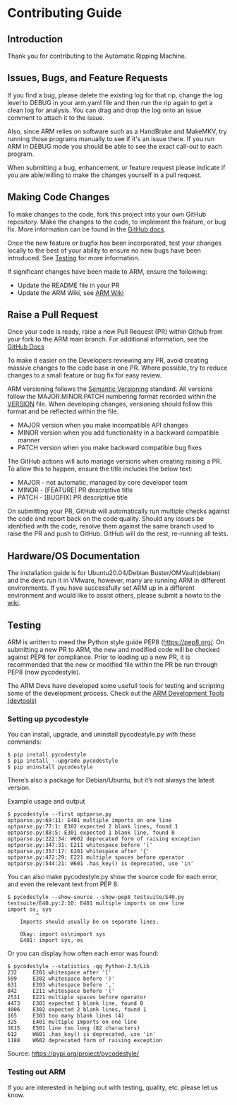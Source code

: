 # Contributing Guide
## Introduction
Thank you for contributing to the Automatic Ripping Machine.

## Issues, Bugs, and Feature Requests
If you find a bug, please delete the existing log for that rip,
change the log level to DEBUG in your arm.yaml file and then run the rip again to get a clean log for analysis.  You can drag and drop the log onto an issue comment to attach it to the issue.

Also, since ARM relies on software such as a HandBrake and MakeMKV,
try running those programs manually to see if it's an issue there.
If you run ARM in DEBUG mode you should
be able to see the exact call-out to each program.

When submitting a bug, enhancement, or feature request please indicate if you are able/willing to make the changes yourself in a pull request.

## Making Code Changes

To make changes to the code, fork this project into your own GitHub repository.
Make the changes to the code, to implement the feature, or bug fix.
More information can be found in the [GitHub docs](https://docs.github.com/en/pull-requests/collaborating-with-pull-requests/working-with-forks/fork-a-repo).

Once the new feature or bugfix has been incorporated,
test your changes locally to the best of your ability to ensure no new bugs have been introduced.
See [Testing](#Testing) for more information.

If significant changes have been made to ARM, ensure the following:
- Update the README file in your PR
- Update the ARM Wiki, see [ARM Wiki](http://github.com/automatic-ripping-machine/automatic-ripping-machine/wiki/Contribute-Wiki)

## Raise a Pull Request

Once your code is ready, raise a new Pull Request (PR) within Github from your fork to the ARM main branch.
For additional information, see the [GitHub Docs](https://help.github.com/articles/creating-a-pull-request/)

To make it easier on the Developers reviewing any PR, avoid creating massive changes to the code base in one PR.
Where possible, try to reduce changes to a small feature or bug fix for easy review.

ARM versioning follows the [Semantic Versioning](https://semver.org/) standard.
All versions follow the MAJOR.MINOR.PATCH numbering format recorded within the [VERSION](https://github.com/automatic-ripping-machine/automatic-ripping-machine/blob/main/VERSION) file.
When developing changes, versioning should follow this format and be reflected within the file.

- MAJOR version when you make incompatible API changes
- MINOR version when you add functionality in a backward compatible manner
- PATCH version when you make backward compatible bug fixes

The GitHub actions will auto manage versions when creating raising a PR.
To allow this to happen, ensure the title includes the below text:

- MAJOR - not automatic, managed by core developer team
- MINOR - [FEATURE] PR descriptive title
- PATCH - [BUGFIX] PR descriptive title

On submitting your PR,
GitHub will automatically run multiple checks against the code and report back on the code quality.
Should any issues be identified with the code,
resolve them against the same branch used to raise the PR and push to GitHub.
GitHub will do the rest, re-running all tests.

## Hardware/OS Documentation
The installation guide is for Ubuntu20.04/Debian Buster/OMVault(debian) and the devs run it in VMware, however, many are running ARM in different environments.
If you have successfully set ARM up in a different environment and would like to assist others, please submit a howto to the [wiki](https://github.com/automatic-ripping-machine/automatic-ripping-machine/wiki).

## Testing

ARM is written to meed the Python style guide PEP8 (https://pep8.org/. On submitting a new PR to ARM, the new and modified code will be checked against PEP8 for compliance.
Prior to loading up a new PR, it is recommended that the new or modified file within the PR be run through PEP8 (now pycodestyle).

The ARM Devs have developed some usefull tools for testing and scripting some of the development process.
Check out the [ARM Development Tools (devtools)](https://github.com/automatic-ripping-machine/automatic-ripping-machine/wiki/Contribute-DevTools)

### Setting up pycodestyle

 You can install, upgrade, and uninstall pycodestyle.py with these commands:

 ```
 $ pip install pycodestyle
 $ pip install --upgrade pycodestyle
 $ pip uninstall pycodestyle
 ```

 There’s also a package for Debian/Ubuntu, but it’s not always the latest version.

 Example usage and output

 ```
 $ pycodestyle --first optparse.py
 optparse.py:69:11: E401 multiple imports on one line
 optparse.py:77:1: E302 expected 2 blank lines, found 1
 optparse.py:88:5: E301 expected 1 blank line, found 0
 optparse.py:222:34: W602 deprecated form of raising exception
 optparse.py:347:31: E211 whitespace before '('
 optparse.py:357:17: E201 whitespace after '{'
 optparse.py:472:29: E221 multiple spaces before operator
 optparse.py:544:21: W601 .has_key() is deprecated, use 'in'
 ```

 You can also make pycodestyle.py show the source code for each error, and even the relevant text from PEP 8:

 ```
 $ pycodestyle --show-source --show-pep8 testsuite/E40.py
 testsuite/E40.py:2:10: E401 multiple imports on one line
 import os, sys
          ^
     Imports should usually be on separate lines.

     Okay: import os\nimport sys
     E401: import sys, os
 ```

 Or you can display how often each error was found:

 ```
 $ pycodestyle --statistics -qq Python-2.5/Lib
 232     E201 whitespace after '['
 599     E202 whitespace before ')'
 631     E203 whitespace before ','
 842     E211 whitespace before '('
 2531    E221 multiple spaces before operator
 4473    E301 expected 1 blank line, found 0
 4006    E302 expected 2 blank lines, found 1
 165     E303 too many blank lines (4)
 325     E401 multiple imports on one line
 3615    E501 line too long (82 characters)
 612     W601 .has_key() is deprecated, use 'in'
 1188    W602 deprecated form of raising exception
 ```

 Source: https://pypi.org/project/pycodestyle/

### Testing out ARM

 If you are interested in helping out with testing, quality, etc. please let us know.
